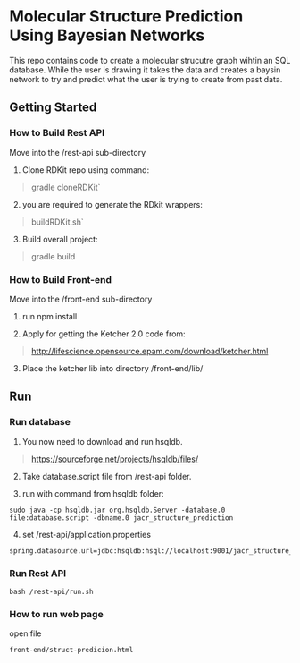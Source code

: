 ﻿
# Molecular Structure Prediction Using Bayesian Networks

This repo contains code to create a molecular strucutre graph wihtin an SQL database. While the user is drawing it takes the data and creates a baysin network to try and predict what the user is trying to create from past data. 

## Getting Started

 ### How to Build Rest API
Move into the /rest-api sub-directory

 1. Clone RDKit repo using command:  

> gradle cloneRDKit`

 2. you are required to generate the RDkit wrappers:

> buildRDKit.sh`

 3.  Build overall project:

> gradle build

### How to Build Front-end

Move into the /front-end sub-directory

1. run npm install

2. Apply for getting the Ketcher 2.0 code from: 
> http://lifescience.opensource.epam.com/download/ketcher.html

3. Place the ketcher lib into directory /front-end/lib/

## Run

### Run database

 1. You now need to download and run hsqldb.
> https://sourceforge.net/projects/hsqldb/files/
 2. Take database.script file from /rest-api folder.
 
3. run with command from hsqldb folder:
```
sudo java -cp hsqldb.jar org.hsqldb.Server -database.0 file:database.script -dbname.0 jacr_structure_prediction	
```
4. set /rest-api/application.properties 
```
spring.datasource.url=jdbc:hsqldb:hsql://localhost:9001/jacr_structure_prediction
```
 ### Run Rest API
```
bash /rest-api/run.sh
```

 ### How to run web page 
open file
```
front-end/struct-predicion.html 
```










